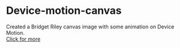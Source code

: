 # Device-motion-canvas

Created a Bridget Riley canvas image with some animation on Device Motion. <br/>
<a href="https://webpage.pace.edu/ab27376n/Assignment%205"> Click for more </a>
